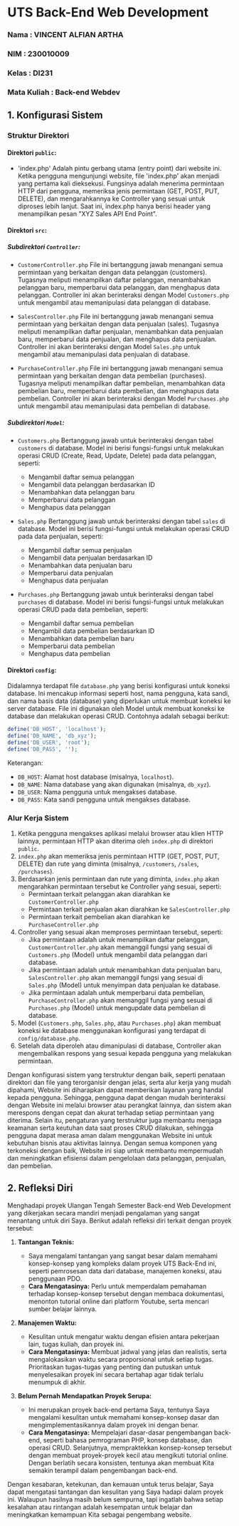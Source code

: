 # UTS Back-End Web Development

### Nama  : VINCENT ALFIAN ARTHA
### NIM   : 230010009
### Kelas : DI231
### Mata Kuliah : Back-end Webdev

## 1. Konfigurasi Sistem

### Struktur Direktori

#### **Direktori `public`**:
 - 'index.php'
Adalah pintu gerbang utama (entry point) dari website ini. Ketika pengguna mengunjungi website, file 'index.php' akan menjadi yang pertama kali dieksekusi. Fungsinya adalah menerima permintaan HTTP dari pengguna, memeriksa jenis permintaan (GET, POST, PUT, DELETE), dan mengarahkannya ke Controller yang sesuai untuk diproses lebih lanjut. Saat ini, index.php hanya berisi header yang menampilkan pesan "XYZ Sales API End Point".

#### **Direktori `src`**:
##### **Subdirektori `Controller`**:
   - `CustomerController.php`
     File ini bertanggung jawab menangani semua permintaan yang berkaitan dengan data pelanggan (customers). Tugasnya meliputi menampilkan daftar pelanggan, menambahkan pelanggan baru, memperbarui data pelanggan, dan menghapus data pelanggan. Controller ini akan berinteraksi dengan Model `Customers.php` untuk mengambil atau memanipulasi data pelanggan di database.

   - `SalesController.php`
     File ini bertanggung jawab menangani semua permintaan yang berkaitan dengan data penjualan (sales). Tugasnya meliputi menampilkan daftar penjualan, menambahkan data penjualan baru, memperbarui data penjualan, dan menghapus data penjualan. Controller ini akan berinteraksi dengan Model `Sales.php` untuk mengambil atau memanipulasi data penjualan di database.

   - `PurchaseController.php`
     File ini bertanggung jawab menangani semua permintaan yang berkaitan dengan data pembelian (purchases). Tugasnya meliputi menampilkan daftar pembelian, menambahkan data pembelian baru, memperbarui data pembelian, dan menghapus data pembelian. Controller ini akan berinteraksi dengan Model `Purchases.php` untuk mengambil atau memanipulasi data pembelian di database.

##### **Subdirektori `Model`**:
   - `Customers.php`
     Bertanggung jawab untuk berinteraksi dengan tabel `customers` di database. Model ini berisi fungsi-fungsi untuk melakukan operasi CRUD (Create, Read, Update, Delete) pada data pelanggan, seperti:
     - Mengambil daftar semua pelanggan
     - Mengambil data pelanggan berdasarkan ID
     - Menambahkan data pelanggan baru
     - Memperbarui data pelanggan
     - Menghapus data pelanggan

   - `Sales.php`
     Bertanggung jawab untuk berinteraksi dengan tabel `sales` di database. Model ini berisi fungsi-fungsi untuk melakukan operasi CRUD pada data penjualan, seperti:
     - Mengambil daftar semua penjualan
     - Mengambil data penjualan berdasarkan ID
     - Menambahkan data penjualan baru
     - Memperbarui data penjualan
     - Menghapus data penjualan

   - `Purchases.php`
     Bertanggung jawab untuk berinteraksi dengan tabel `purchases` di database. Model ini berisi fungsi-fungsi untuk melakukan operasi CRUD pada data pembelian, seperti:
     - Mengambil daftar semua pembelian
     - Mengambil data pembelian berdasarkan ID
     - Menambahkan data pembelian baru
     - Memperbarui data pembelian
     - Menghapus data pembelian

#### **Direktori `config`**:
   Didalamnya terdapat file `database.php` yang berisi konfigurasi untuk koneksi database. Ini mencakup informasi seperti host, nama pengguna, kata sandi, dan nama basis data (database) yang diperlukan untuk membuat koneksi ke server database. File ini digunakan oleh Model untuk membuat koneksi ke database dan melakukan operasi CRUD. Contohnya adalah sebagai berikut:

   ```php
   define('DB_HOST', 'localhost');
   define('DB_NAME', 'db_xyz');
   define('DB_USER', 'root');
   define('DB_PASS', '');
   ```

   Keterangan:
   - `DB_HOST`: Alamat host database (misalnya, `localhost`).
   - `DB_NAME`: Nama database yang akan digunakan (misalnya, `db_xyz`).
   - `DB_USER`: Nama pengguna untuk mengakses database.
   - `DB_PASS`: Kata sandi pengguna untuk mengakses database.

### Alur Kerja Sistem

1. Ketika pengguna mengakses aplikasi melalui browser atau klien HTTP lainnya, permintaan HTTP akan diterima oleh `index.php` di direktori `public`.
2. `index.php` akan memeriksa jenis permintaan HTTP (GET, POST, PUT, DELETE) dan rute yang diminta (misalnya, `/customers`, `/sales`, `/purchases`).
3. Berdasarkan jenis permintaan dan rute yang diminta, `index.php` akan mengarahkan permintaan tersebut ke Controller yang sesuai, seperti:
   - Permintaan terkait pelanggan akan diarahkan ke `CustomerController.php`
   - Permintaan terkait penjualan akan diarahkan ke `SalesController.php`
   - Permintaan terkait pembelian akan diarahkan ke `PurchaseController.php`
4. Controller yang sesuai akan memproses permintaan tersebut, seperti:
   - Jika permintaan adalah untuk menampilkan daftar pelanggan, `CustomerController.php` akan memanggil fungsi yang sesuai di `Customers.php` (Model) untuk mengambil data pelanggan dari database.
   - Jika permintaan adalah untuk menambahkan data penjualan baru, `SalesController.php` akan memanggil fungsi yang sesuai di `Sales.php` (Model) untuk menyimpan data penjualan ke database.
   - Jika permintaan adalah untuk memperbarui data pembelian, `PurchaseController.php` akan memanggil fungsi yang sesuai di `Purchases.php` (Model) untuk mengupdate data pembelian di database.
5. Model (`Customers.php`, `Sales.php`, atau `Purchases.php`) akan membuat koneksi ke database menggunakan konfigurasi yang terdapat di `config/database.php`.
6. Setelah data diperoleh atau dimanipulasi di database, Controller akan mengembalikan respons yang sesuai kepada pengguna yang melakukan permintaan.

Dengan konfigurasi sistem yang terstruktur dengan baik, seperti penataan direktori dan file yang terorganisir dengan jelas, serta alur kerja yang mudah dipahami, Website ini diharapkan dapat memberikan layanan yang handal kepada pengguna. Sehingga, pengguna dapat dengan mudah berinteraksi dengan Website ini melalui browser atau perangkat lainnya, dan sistem akan merespons dengan cepat dan akurat terhadap setiap permintaan yang diterima. Selain itu, pengaturan yang terstruktur juga membantu menjaga keamanan serta keutuhan data saat proses CRUD dilakukan, sehingga pengguna dapat merasa aman dalam menggunakan Website ini untuk kebutuhan bisnis atau aktivitas lainnya. Dengan semua komponen yang terkoneksi dengan baik, Website ini siap untuk membantu mempermudah dan meningkatkan efisiensi dalam pengelolaan data pelanggan, penjualan, dan pembelian.

## 2. Refleksi Diri

Menghadapi proyek Ulangan Tengah Semester Back-end Web Development yang dikerjakan secara mandiri menjadi pengalaman yang sangat menantang untuk diri Saya. Berikut adalah refleksi diri terkait dengan proyek tersebut:

1. **Tantangan Teknis:**
   - Saya mengalami tantangan yang sangat besar dalam memahami konsep-konsep yang kompleks dalam proyek UTS Back-End ini, seperti pemrosesan data dari database, manajemen koneksi, atau penggunaan PDO.
   - **Cara Mengatasinya:** Perlu untuk memperdalam pemahaman terhadap konsep-konsep tersebut dengan membaca dokumentasi, menonton tutorial online dari platform Youtube, serta mencari sumber belajar lainnya.

2. **Manajemen Waktu:**
   - Kesulitan untuk mengatur waktu dengan efisien antara pekerjaan lain, tugas kuliah, dan proyek ini.
   - **Cara Mengatasinya:** Membuat jadwal yang jelas dan realistis, serta mengalokasikan waktu secara proporsional untuk setiap tugas. Prioritaskan tugas-tugas yang penting dan putuskan untuk menyelesaikan proyek ini secara bertahap agar tidak terlalu menumpuk di akhir.

3. **Belum Pernah Mendapatkan Proyek Serupa:**
   - Ini merupakan proyek back-end pertama Saya, tentunya Saya mengalami kesulitan untuk memahami konsep-konsep dasar dan mengimplementasikannya dalam proyek ini dengan benar.
   - **Cara Mengatasinya:** Mempelajari dasar-dasar pengembangan back-end, seperti bahasa pemrograman PHP, konsep database, dan operasi CRUD. Selanjutnya, mempraktekkan konsep-konsep tersebut dengan membuat proyek-proyek kecil atau mengikuti tutorial online. Dengan berlatih secara konsisten, tentunya akan membuat Kita semakin terampil dalam pengembangan back-end.

Dengan kesabaran, ketekunan, dan kemauan untuk terus belajar, Saya dapat mengatasi tantangan dan kesulitan yang Saya hadapi dalam proyek ini. Walaupun hasilnya masih belum sempurna, tapi ingatlah bahwa setiap kesalahan atau rintangan adalah kesempatan untuk belajar dan meningkatkan kemampuan Kita sebagai pengembang website.
